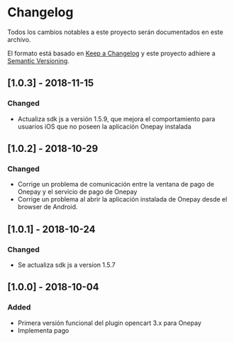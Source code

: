 # Changelog
Todos los cambios notables a este proyecto serán documentados en este archivo.

El formato está basado en [Keep a Changelog](http://keepachangelog.com/en/1.0.0/)
y este proyecto adhiere a [Semantic Versioning](http://semver.org/spec/v2.0.0.html).

## [1.0.3] - 2018-11-15
### Changed
- Actualiza sdk js a versión 1.5.9, que mejora el comportamiento para usuarios iOS que no poseen la aplicación Onepay instalada

## [1.0.2] - 2018-10-29
### Changed
- Corrige un problema de comunicación entre la ventana de pago de Onepay y el servicio de pago de Onepay
- Corrige un problema al abrir la aplicación instalada de Onepay desde el browser de Android.

## [1.0.1] - 2018-10-24
### Changed
- Se actualiza sdk js a versíon 1.5.7

## [1.0.0] - 2018-10-04
### Added
- Primera versión funcional del plugin opencart 3.x para Onepay
- Implementa pago
